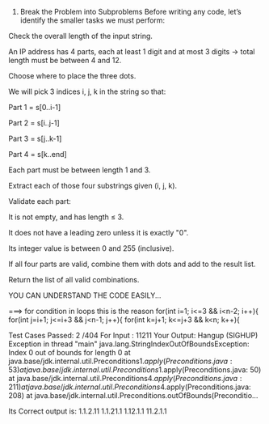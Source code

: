 1. Break the Problem into Subproblems
Before writing any code, let’s identify the smaller tasks we must perform:

Check the overall length of the input string.

An IP address has 4 parts, each at least 1 digit and at most 3 digits → total length must be between 4 and 12.

Choose where to place the three dots.

We will pick 3 indices i, j, k in the string so that:

Part 1 = s[0..i-1]

Part 2 = s[i..j-1]

Part 3 = s[j..k-1]

Part 4 = s[k..end]

Each part must be between length 1 and 3.

Extract each of those four substrings given (i, j, k).

Validate each part:

It is not empty, and has length ≤ 3.

It does not have a leading zero unless it is exactly "0".

Its integer value is between 0 and 255 (inclusive).

If all four parts are valid, combine them with dots and add to the result list.

Return the list of all valid combinations.


YOU CAN UNDERSTAND THE CODE EASILY...


===> for condition in loops this is the reason
for(int i=1; i<=3 && i<n-2; i++){
            for(int j=i+1; j<=i+3 && j<n-1; j++){
                for(int k=j+1; k<=j+3 && k<n; k++){

Test Cases Passed: 
2 /404
For Input : 
11211
Your Output:
Hangup (SIGHUP)
Exception in thread "main" java.lang.StringIndexOutOfBoundsException: Index 0 out of bounds for length 0
	at java.base/jdk.internal.util.Preconditions$1.apply(Preconditions.java: 53)
	at java.base/jdk.internal.util.Preconditions$1.apply(Preconditions.java: 50)
	at java.base/jdk.internal.util.Preconditions$4.apply(Preconditions.java: 211)
	at java.base/jdk.internal.util.Preconditions$4.apply(Preconditions.java: 208)
	at java.base/jdk.internal.util.Preconditions.outOfBounds(Preconditio...

Its Correct output is:
1.1.2.11
1.1.21.1
1.12.1.1
11.2.1.1


